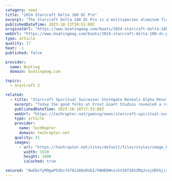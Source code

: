 ```yaml
---
category: news
title: "2024 Starcraft Delta 188 DC Pro"
excerpt: "The Starcraft Delta 188 DC Pro is a multispecies aluminum fishing boat designed for the serious angler who wants to get after it in all kinds of weather. The Vertex Performance Strake hull tapers to 15 degrees at the transom, providing quick planing and ..."
publishedDateTime: 2023-10-12T19:51:00Z
originalUrl: "https://www.boatingmag.com/boats/2024-starcraft-delta-188-dc-pro-fwbbg/"
webUrl: "https://www.boatingmag.com/boats/2024-starcraft-delta-188-dc-pro-fwbbg/"
type: article
quality: 17
heat: -1
published: false

provider:
  name: Boating
  domain: boatingmag.com

topics:
  - StarCraft 2

related:
  - title: "Starcraft Spiritual Successor Stormgate Reveals Alpha Results; New Phase Announced"
    excerpt: "Today the good folks at Frost Giant Studios revealed a report for the first two alpha testing phases of their Starcraft spiritual successor Stormgate."
    publishedDateTime: 2023-10-18T17:55:00Z
    webUrl: "https://techraptor.net/gaming/news/starcraft-spiritual-successor-stormgate-reveals-alpha-results-new-phase-announced"
    type: article
    provider:
      name: TechRaptor
      domain: techraptor.net
    quality: 31
    images:
      - url: "https://techraptor.net/sites/default/files/styles/image_header/public/2023-10/stormgate-art-and-gameplay.jpg?itok=SUi7vHp3"
        width: 1920
        height: 1080
        isCached: true

secured: "8wEQvfyM9gwP93Dx7479iS8QoRVbI/FWHE0WnzckV1OfX8SZMqJcejGRF6j/aV5vN6b2kd7yR8gOhpKs3gIY16Yjpl4oOGdBiqlpgRJ1XPRW3t8puPe10qQvdtoL49wNhKW30cMdpYMSCxuSsM7NLjl4DjYarEPFF9EYQ3zZSE8BEB3r6EZRbJEdaui0H8pH0Enp/dlW+vPcpHzCVQmJFqPoswTfLUQUcjHT24hqCEZf/K1srZRySFn0r1Kl0sS025RWlOiRiEiJAMkHu9O2TJ4NO8ZP6fIUcodsRhlMGzt9jZZEyNM8yqzGdpwbT6VYC0+tDkcBfuwaTUlj6Eqw5u1YgwGGiI4b7W8LATJyfmY=;+OxVWx9baBOtcKxH3i2I+Q=="
---
```


